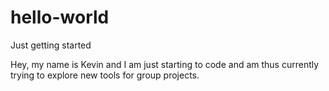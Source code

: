 # hello-world
Just getting started

Hey, my name is Kevin and I am just starting to code and am thus currently trying to explore new tools for group projects.
